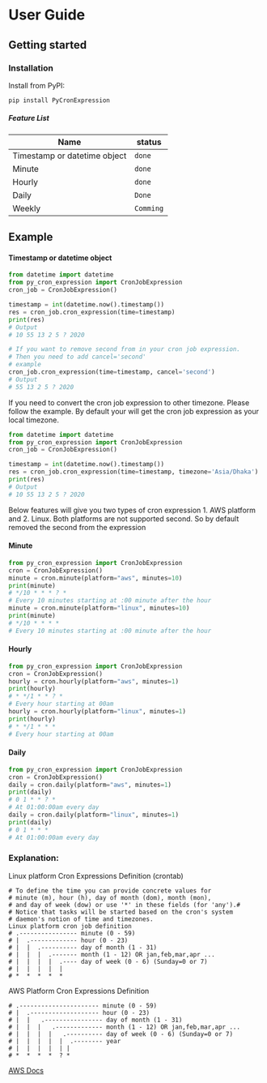 # User Guide
## Getting started
### Installation
Install from PyPI:
```shell script
pip install PyCronExpression
```
##### Feature List

| Name                                 | status     
| ---                                  | ---        
| Timestamp or datetime object         | `done`       
| Minute                               | `done`      
| Hourly                               | `done`       
| Daily                                | `Done` 
| Weekly                               | `Comming`        

## Example 

#### Timestamp or datetime object
```python
from datetime import datetime
from py_cron_expression import CronJobExpression
cron_job = CronJobExpression()

timestamp = int(datetime.now().timestamp())
res = cron_job.cron_expression(time=timestamp)
print(res)
# Output 
# 10 55 13 2 5 ? 2020

# If you want to remove second from in your cron job expression. 
# Then you need to add cancel='second'
# example
cron_job.cron_expression(time=timestamp, cancel='second')
# Output 
# 55 13 2 5 ? 2020
```
If you need to convert the cron job expression to other timezone. Please follow the example. 
By default your will get the cron job expression as your local timezone. 
```python
from datetime import datetime
from py_cron_expression import CronJobExpression
cron_job = CronJobExpression()

timestamp = int(datetime.now().timestamp())
res = cron_job.cron_expression(time=timestamp, timezone='Asia/Dhaka')
print(res)
# Output 
# 10 55 13 2 5 ? 2020
```
Below features will give you two types of cron expression 1. AWS platform and 2. Linux. 
Both platforms are not supported second. So by default removed the second from the expression
#### Minute
```python
from py_cron_expression import CronJobExpression
cron = CronJobExpression()
minute = cron.minute(platform="aws", minutes=10)
print(minute)
# */10 * * * ? * 
# Every 10 minutes starting at :00 minute after the hour
minute = cron.minute(platform="linux", minutes=10)
print(minute)
# */10 * * * *
# Every 10 minutes starting at :00 minute after the hour
```
#### Hourly
```Python
from py_cron_expression import CronJobExpression
cron = CronJobExpression()
hourly = cron.hourly(platform="aws", minutes=1)
print(hourly)
# * */1 * * ? *
# Every hour starting at 00am
hourly = cron.hourly(platform="linux", minutes=1)
print(hourly)
# * */1 * * *
# Every hour starting at 00am
```
#### Daily 
```Python
from py_cron_expression import CronJobExpression
cron = CronJobExpression()
daily = cron.daily(platform="aws", minutes=1)
print(daily)
# 0 1 * * ? *
# At 01:00:00am every day
daily = cron.daily(platform="linux", minutes=1)
print(daily)
# 0 1 * * *
# At 01:00:00am every day
```

### Explanation: 
Linux platform Cron Expressions Definition (crontab)
```text
# To define the time you can provide concrete values for
# minute (m), hour (h), day of month (dom), month (mon),
# and day of week (dow) or use '*' in these fields (for 'any').#
# Notice that tasks will be started based on the cron's system
# daemon's notion of time and timezones.
Linux platform cron job definition
# .---------------- minute (0 - 59)
# |  .------------- hour (0 - 23)
# |  |  .---------- day of month (1 - 31)
# |  |  |  .------- month (1 - 12) OR jan,feb,mar,apr ...
# |  |  |  |  .---- day of week (0 - 6) (Sunday=0 or 7)
# |  |  |  |  |
# *  *  *  *  *
```

AWS Platform Cron Expressions Definition
```text
# .---------------------- minute (0 - 59)
# |  .------------------- hour (0 - 23)
# |  |   .---------------- day of month (1 - 31)
# |  |  |   .------------- month (1 - 12) OR jan,feb,mar,apr ...
# |  |  |  |   .---------- day of week (0 - 6) (Sunday=0 or 7)
# |  |  |  |  |  .-------- year
# |  |  |  |  | |
# *  *  *  *  ? *
```
[AWS Docs](https://docs.aws.amazon.com/AmazonCloudWatch/latest/events/ScheduledEvents.html)